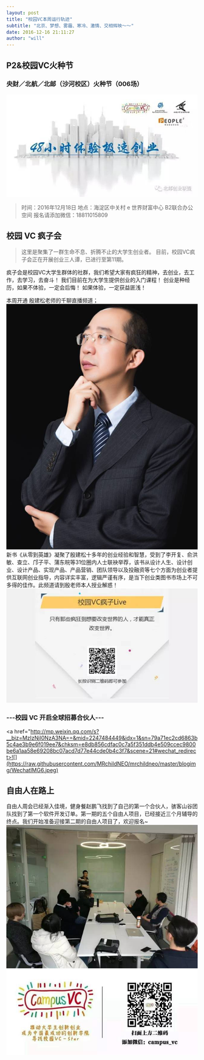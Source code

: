 ```yaml
---
layout: post
title: "校园VC本周运行轨迹"
subtitle: "北京、梦想、雾霾、寒冷、激情、交相辉映～～"
date: 2016-12-16 21:11:27
author: "will"
---
```


## P2&校园VC火种节
### 央财／北航／北邮（沙河校区）火种节（006场）

![](https://raw.githubusercontent.com/MRchildNEO/mrchildneo/master/blogimg/671.jpeg)

> 时间：2016年12月18日
> 地点：海淀区中关村 e 世界财富中心 B2联合办公空间
> 报名请添加微信：18811015809

## 校园 VC 疯子会
> 这里是聚集了一群生命不息、折腾不止的大学生创业者。
> 目前，校园VC疯子会正在开展创业三人谭，已进行至第11期。

疯子会是校园VC大学生群体的社群，我们希望大家有疯狂的精神，去创业，去工作，去学习，去奋斗！
我们目前在为大学生提供创业的入门课程！
创业是种经历，如果不体验，一定会后悔！
如果体验，一定获益匪浅！

本周开通 殷建松老师的千聊直播频道；
![](https://raw.githubusercontent.com/MRchildNEO/mrchildneo/master/blogimg/640-1.jpeg)
新书《从零到英雄》凝聚了殷建松十多年的创业经验和智慧，受到了李开复、俞洪敏、查立、邝子平、蒲东皖等31位圈内人士联袂举荐，该书从设计人生、设计创业、设计产品、实现产品、产品营销、团队领导以及投融资等七个方面为创业者提供互联网创业指导，内容详实丰富，逻辑严谨有序，是当下创业类图书市场上不可多得的佳作。此频道请到殷老师本人授业解惑！
![](https://raw.githubusercontent.com/MRchildNEO/mrchildneo/master/blogimg/640-2.jpeg)
### ---校园 VC 开启全球招募合伙人---
<a href="http://mp.weixin.qq.com/s?__biz=MzIzNjI0NzA3NA==&mid=2247484449&idx=1&sn=79a71ec2cd6863b5c4ae3b9e6f019ee7&chksm=e8db856cdfac0c7a5f351ddb4e509ccec9800be6a1aa58e69208bc07acd7d77e44cde0b4c3f7&scene=21#wechat_redirect>![](https://raw.githubusercontent.com/MRchildNEO/mrchildneo/master/blogimg/WechatIMG6.jpeg)</a>
## 自由人在路上
自由人周会已经渐入佳境，健身餐赵鹏飞找到了自己的第一个合伙人，骇客山谷团队找到了第一个软件开发订单。第一期的五个自由人项目，已经接近三个月辅导的终点。我们开始准备迎接第二期的自由人项目了，欢迎报名~
![](https://raw.githubusercontent.com/MRchildNEO/mrchildneo/master/blogimg/673.jpeg)
![](https://raw.githubusercontent.com/MRchildNEO/mrchildneo/master/blogimg/图像%202017-1-30，上午12.38%20(1).jpg)
